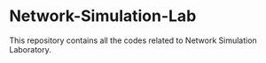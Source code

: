 # Network-Simulation-Lab
This repository contains all the codes related to Network Simulation Laboratory. 
